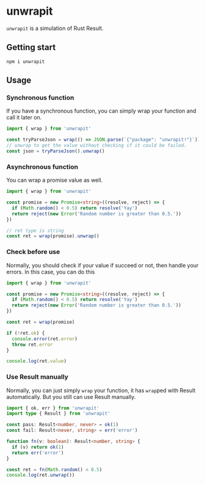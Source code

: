 # unwrapit

`unwrapit` is a simulation of Rust Result.

## Getting start

```shell
npm i unwrapit
```

## Usage

### Synchronous function

If you have a synchronous function, you can simply wrap your function and call
it later on.

```ts
import { wrap } from 'unwrapit'

const tryParseJson = wrap(() => JSON.parse(`{"package": "unwrapit!"}`))
// unwrap to get the value without checking if it could be failed.
const json = tryParseJson().unwrap()
```

### Asynchronous function

You can wrap a promise value as well.

```ts
import { wrap } from 'unwrapit'

const promise = new Promise<string>((resolve, reject) => {
  if (Math.random() < 0.5) return resolve('Yay')
  return reject(new Error('Random number is greater than 0.5.'))
})

// ret type is string
const ret = wrap(promise).unwrap()
```

### Check before use

Normally, you should check if your value if succeed or not, then handle your
errors. In this case, you can do this

```ts
import { wrap } from 'unwrapit'

const promise = new Promise<string>((resolve, reject) => {
  if (Math.random() < 0.5) return resolve('Yay')
  return reject(new Error('Random number is greater than 0.5.'))
})

const ret = wrap(promise)

if (!ret.ok) {
  console.error(ret.error)
  throw ret.error
}

console.log(ret.value)
```

### Use Result manually

Normally, you can just simply `wrap` your function, it has `wrap`ped with Result
automatically. But you still can use Result manually.

```ts
import { ok, err } from 'unwrapit'
import type { Result } from 'unwrapit'

const pass: Result<number, never> = ok(1)
const fail: Result<never, string> = err('error')

function fn(v: boolean): Result<number, string> {
  if (v) return ok(1)
  return err('error')
}

const ret = fn(Math.random() < 0.5)
console.log(ret.unwrap())
```
